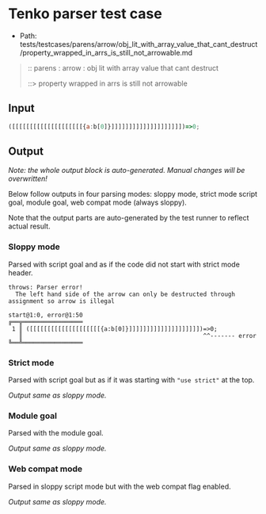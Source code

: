# Tenko parser test case

- Path: tests/testcases/parens/arrow/obj_lit_with_array_value_that_cant_destruct/property_wrapped_in_arrs_is_still_not_arrowable.md

> :: parens : arrow : obj lit with array value that cant destruct
>
> ::> property wrapped in arrs is still not arrowable

## Input


`````js
([[[[[[[[[[[[[[[[[[[[{a:b[0]}]]]]]]]]]]]]]]]]]]]])=>0;
`````

## Output

_Note: the whole output block is auto-generated. Manual changes will be overwritten!_

Below follow outputs in four parsing modes: sloppy mode, strict mode script goal, module goal, web compat mode (always sloppy).

Note that the output parts are auto-generated by the test runner to reflect actual result.

### Sloppy mode

Parsed with script goal and as if the code did not start with strict mode header.

`````
throws: Parser error!
  The left hand side of the arrow can only be destructed through assignment so arrow is illegal

start@1:0, error@1:50
╔══╦═════════════════
 1 ║ ([[[[[[[[[[[[[[[[[[[[{a:b[0]}]]]]]]]]]]]]]]]]]]]])=>0;
   ║                                                   ^^------- error
╚══╩═════════════════

`````

### Strict mode

Parsed with script goal but as if it was starting with `"use strict"` at the top.

_Output same as sloppy mode._

### Module goal

Parsed with the module goal.

_Output same as sloppy mode._

### Web compat mode

Parsed in sloppy script mode but with the web compat flag enabled.

_Output same as sloppy mode._
